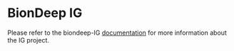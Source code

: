 # BionDeep IG

Please refer to the biondeep-IG [documentation](https://instadeep.gitlab.io/biondeep-ig) for more
information about the IG project.
